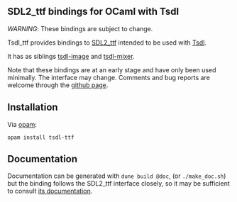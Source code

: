 SDL2\_ttf bindings for OCaml with Tsdl
--------------------------------------

*WARNING*: These bindings are subject to change.

Tsdl\_ttf provides bindings to
[SDL2_ttf](https://www.libsdl.org/projects/SDL_ttf/) intended to
be used with [Tsdl](http://erratique.ch/software/tsdl).

It has as siblings [tsdl-image](https://github.com/sanette/tsdl-image)
and [tsdl-mixer](https://github.com/sanette/tsdl-mixer).

Note that these bindings are at an early stage and have only been used
minimally.  The interface may change.  Comments and bug reports are
welcome through the
[github page](https://github.com/sanette/tsdl-ttf).

## Installation

Via [opam](https://opam.ocaml.org/):

    opam install tsdl-ttf

## Documentation

Documentation can be generated with `dune build @doc`, (or
`./make_doc.sh`) but the binding follows the SDL2_ttf interface
closely, so it may be sufficient to consult
[its documentation](https://www.libsdl.org/projects/SDL_ttf/docs/index.html).
